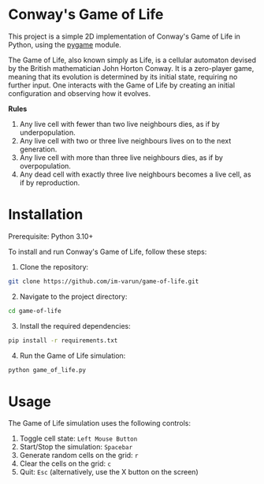 # Conway's Game of Life

This project is a simple 2D implementation of Conway's Game of Life in Python, using the [pygame](https://www.pygame.org/news) module.  

The Game of Life, also known simply as Life, is a cellular automaton devised by the British mathematician John Horton Conway. It is a zero-player game, meaning that its evolution is determined by its initial state, requiring no further input. One interacts with the Game of Life by creating an initial configuration and observing how it evolves.  

**Rules**
1. Any live cell with fewer than two live neighbours dies, as if by underpopulation.  
2. Any live cell with two or three live neighbours lives on to the next generation.  
3. Any live cell with more than three live neighbours dies, as if by overpopulation.  
4. Any dead cell with exactly three live neighbours becomes a live cell, as if by reproduction.  

# Installation

Prerequisite: Python 3.10+

To install and run Conway's Game of Life, follow these steps:

1. Clone the repository:
```sh
git clone https://github.com/im-varun/game-of-life.git
```

2. Navigate to the project directory:
```sh
cd game-of-life
```

3. Install the required dependencies:
```sh
pip install -r requirements.txt
```

4. Run the Game of Life simulation:
```sh
python game_of_life.py
```

# Usage

The Game of Life simulation uses the following controls:
1. Toggle cell state: `Left Mouse Button`
2. Start/Stop the simulation: `Spacebar`
3. Generate random cells on the grid: `r`
4. Clear the cells on the grid: `c`
5. Quit: `Esc` (alternatively, use the X button on the screen)